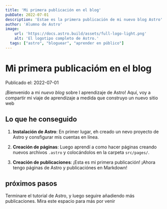 ```yaml
---
title: 'Mi primera publicación en el blog'
pubDate: 2022-07-01
description: 'Estae es la primera publicación de mi nuevo blog Astro'
author: 'Alumno de Astro'
image:
    url: 'https://docs.astro.build/assets/full-logo-light.png'
    alt: 'El logotipo completo de Astro.'
  tags: ["astro", "bloguear", "aprender en público"]
---
```

# Mi primera publicacióm en el blog

Publicado el: 2022-07-01

¡Bienvenido a mi _nuevo blog_ sobre l aprendizaje de Astro! Aquí, voy a compartir mi viaje de aprendizaje a medida que construyo un nuevo sitio web

## Lo que he conseguido

1. **Instalación de Astro**: En primer lugar, eh creado un nevo proyecto de  Astro y consfigurar mis cuentas en línea.

2. **Creación de páginas**: Luego aprendí a como hacer páginas creando nuevos archivos `.astro` y colocándolos en la carpeta `src/pages/`.

3. **Creación de publicaciones**: ¡Esta es mi primera publicación! ¡Ahora tengo páginas de Astro y publicaciónes en Markdown!

## próximos pasos

Terminare el tutorial de Astro, y luego seguire añadiendo más publicaciones.  Mira este espacio para más por venir